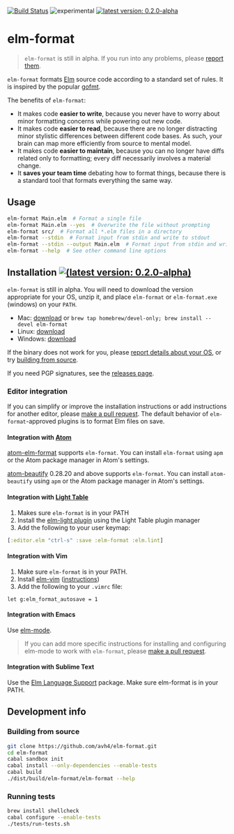 [![Build Status](https://travis-ci.org/avh4/elm-format.svg?branch=master)](https://travis-ci.org/avh4/elm-format)
![experimental](https://img.shields.io/badge/stability-experimental-orange.svg)
[![latest version: 0.2.0-alpha](https://img.shields.io/badge/version-0.2.0--alpha-blue.svg)](https://github.com/avh4/elm-format/releases/tag/0.2.0-alpha)

# elm-format

> `elm-format` is still in alpha.  If you run into any problems, please [report them](https://github.com/avh4/elm-format/issues).

`elm-format` formats [Elm](http://elm-lang.org) source code according to a standard set of rules. It is inspired by the popular [gofmt](https://blog.golang.org/go-fmt-your-code).

The benefits of `elm-format`:
 - It makes code **easier to write**, because you never have to worry about minor formatting concerns while powering out new code.
 - It makes code **easier to read**, because there are no longer distracting minor stylistic differences between different code bases. As such, your brain can map more efficiently from source to mental model.
 - It makes code **easier to maintain**, because you can no longer have diffs related only to formatting; every diff necessarily involves a material change.
 - It **saves your team time** debating how to format things, because there is a standard tool that formats everything the same way.


## Usage

```bash
elm-format Main.elm  # Format a single file
elm-format Main.elm --yes  # Overwrite the file without prompting
elm-format src/  # Format all *.elm files in a directory
elm-format --stdin  # Format input from stdin and write to stdout
elm-format --stdin --output Main.elm  # Format input from stdin and write to file
elm-format --help  # See other command line options
```

## Installation [![(latest version: 0.2.0-alpha)](https://img.shields.io/badge/version-0.2.0--alpha-blue.svg)](https://github.com/avh4/elm-format/releases/tag/0.2.0-alpha)

`elm-format` is still in alpha.  You will need to download the version appropriate for your OS, unzip it, and place `elm-format` or `elm-format.exe` (windows) on your `PATH`.

 - Mac: [download](https://github.com/avh4/elm-format/releases/download/0.2.0-alpha/elm-format-0.2.0-alpha-mac-x64.tgz) or `brew tap homebrew/devel-only; brew install --devel elm-format`
 - Linux: [download](https://github.com/avh4/elm-format/releases/download/0.2.0-alpha/elm-format-0.2.0-alpha-linux-x64.tgz)
 - Windows: [download](https://github.com/avh4/elm-format/releases/download/0.2.0-alpha/elm-format-0.2.0-alpha-win-x64.zip)

If the binary does not work for you, please [report details about your OS](https://github.com/avh4/elm-format/issues/new), or try [building from source](#building-from-source).

If you need PGP signatures, see the [releases page](https://github.com/avh4/elm-format/releases).

### Editor integration

If you can simplify or improve the installation instructions or add instructions for another editor, please [make a pull request](https://github.com/avh4/elm-format/edit/master/README.md).  The default behavior of `elm-format`-approved plugins is to format Elm files on save.

<!-- Open-source editors will be listed before closed-source editors. -->


#### Integration with [Atom](https://atom.io/)

[atom-elm-format](https://atom.io/packages/elm-format) supports `elm-format`.  You can install `elm-format` using `apm` or the Atom package manager in Atom's settings.

[atom-beautify](https://atom.io/packages/atom-beautify) 0.28.20 and above supports `elm-format`.  You can install `atom-beautify` using `apm` or the Atom package manager in Atom's settings.


#### Integration with [Light Table](http://lighttable.com/)

1. Makes sure `elm-format` is in your PATH
1. Install the [elm-light plugin](https://github.com/rundis/elm-light) using the Light Table plugin manager
1. Add the following to your user keymap:

  ```clojure
  [:editor.elm "ctrl-s" :save :elm-format :elm.lint]
  ```


#### Integration with Vim

1. Make sure `elm-format` is in your PATH.
1. Install [elm-vim](https://github.com/ElmCast/elm-vim) ([instructions](https://github.com/ElmCast/elm-vim#install))
1. Add the following to your `.vimrc` file:

  ```
  let g:elm_format_autosave = 1
  ```


#### Integration with Emacs

Use [elm-mode](https://github.com/jcollard/elm-mode#elm-format).

> If you can add more specific instructions for installing and configuring elm-mode to work with `elm-format`, please [make a pull request](https://github.com/avh4/elm-format/edit/master/README.md).


#### Integration with Sublime Text

Use the [Elm Language Support](https://packagecontrol.io/packages/Elm%20Language%20Support) package. Make sure elm-format is in your PATH.


## Development info

### Building from source

```bash
git clone https://github.com/avh4/elm-format.git
cd elm-format
cabal sandbox init
cabal install --only-dependencies --enable-tests
cabal build
./dist/build/elm-format/elm-format --help
```

### Running tests

```bash
brew install shellcheck
cabal configure --enable-tests
./tests/run-tests.sh
```
